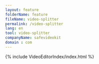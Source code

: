 ```yaml
---
layout: feature
folderName: feature
fileName: video-splitter
permalink: /video-splitter
lang: en
tool: video-splitter
companyName: safevideokit
domain : com
---
```


{% include VideoEditorIndex/index.html %}

   